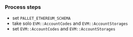 ### Process steps
- set `PALLET_ETHEREUM_SCHEMA`
- take solo `EVM::AccountCodes` and `EVM::AccountStorages`
- set `EVM::AccountCodes` and `EVM::AccountStorages`
